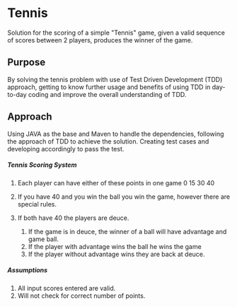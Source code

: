 # Tennis

Solution for the scoring of a simple "Tennis" game, given a valid sequence of scores between 2 players, produces the winner of the game.

## Purpose

By solving the tennis problem with use of Test Driven Development (TDD) approach, getting to know further usage and benefits of using TDD in day-to-day coding and improve the overall understanding of TDD.

## Approach

Using JAVA as the base and  Maven to handle the dependencies, following the approach of TDD to achieve the solution.
Creating test cases and developing accordingly to pass the test.

##### Tennis Scoring System

1. Each player can have either of these points in one game 0 15 30 40

2. If you have 40 and you win the ball you win the game, however there are special rules.

3. If both have 40 the players are deuce. 
    1. If the game is in deuce, the winner of a ball will have advantage and game ball. 
    2. If the player with advantage wins the ball he wins the game 
    3. If the player without advantage wins they are back at deuce.
    
##### Assumptions

1. All input scores entered are valid.
2. Will not check for correct number of points.